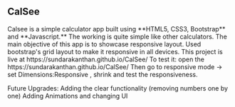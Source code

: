 <h2>CalSee</h2>
Calsee is a simple calculator app built using **HTML5, CSS3, Bootstrap** and **Javascript.**
The working is quite simple like other calculators. 
The main objective of this app is to showcase responsive layout.
Used bootstrap's grid layout to make it responsive in all devices.
This project is live at https://sundarakanthan.github.io/CalSee/ 
To test it:
  open the https://sundarakanthan.github.io/CalSee/ 
  Then go to responsive mode -> set Dimensions:Responsive , shrink and test the responsiveness.

Future Upgrades:
  Adding the clear functionality (removing numbers one by one)
  Adding Animations and changing UI
